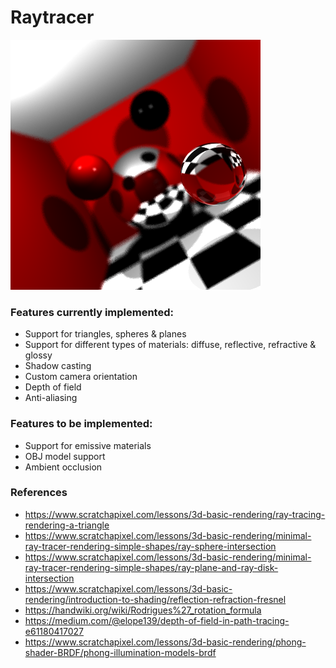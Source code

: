 # Raytracer

<p align=“center">
    <img src="images/final_scene.png">
</p>

### Features currently implemented:  
* Support for triangles, spheres & planes
* Support for different types of materials: diffuse, reflective, refractive & glossy
* Shadow casting
* Custom camera orientation
* Depth of field
* Anti-aliasing

### Features to be implemented:
* Support for emissive materials
* OBJ model support
* Ambient occlusion

                                     
### References

* https://www.scratchapixel.com/lessons/3d-basic-rendering/ray-tracing-rendering-a-triangle  
* https://www.scratchapixel.com/lessons/3d-basic-rendering/minimal-ray-tracer-rendering-simple-shapes/ray-sphere-intersection  
* https://www.scratchapixel.com/lessons/3d-basic-rendering/minimal-ray-tracer-rendering-simple-shapes/ray-plane-and-ray-disk-intersection  
* https://www.scratchapixel.com/lessons/3d-basic-rendering/introduction-to-shading/reflection-refraction-fresnel  
* https://handwiki.org/wiki/Rodrigues%27_rotation_formula  
* https://medium.com/@elope139/depth-of-field-in-path-tracing-e61180417027  
* https://www.scratchapixel.com/lessons/3d-basic-rendering/phong-shader-BRDF/phong-illumination-models-brdf  
